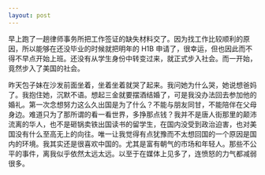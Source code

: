 ```yaml
---
layout: post
---
```


早上跑了一趟律师事务所把工作签证的缺失材料交了。因为找工作比较顺利的原因，所以能够在还没毕业的时候就把明年的 H1B 申请了，很幸运，但也因此而不得不早点开始上班。还没有从学生身份中转变过来，就正式步入社会。而一开始，竟然步入了美国的社会。

昨天包子妹在沙发前面坐着，坐着坐着就哭了起来。我问她为什么哭，她说想爸妈了。我抱住她，沉默不语。想起三金就要摆酒结婚了，可是我没办法回去参加他的婚礼。第一次念想努力这么久出国是为了什么？不能与朋友同甘，不能陪伴在父母身边。难道只为了那所谓的看一看世界，多挣那点钱？我并不是唐人街那里的颠沛流离的华人，也不是砸锅卖铁出国读书的留学生，在国内没受到政治迫害，也对美国没有什么至高无上的向往。唯一让我觉得有点犹豫而不太想回国的一个原因是国内的环境。我其实还是很喜欢中国的。尤其是富有朝气的市场和年轻人。那些不公平的事件，离我似乎依然太远太远。以至于在媒体上见多了，连愤怒的力气都减弱很多。
